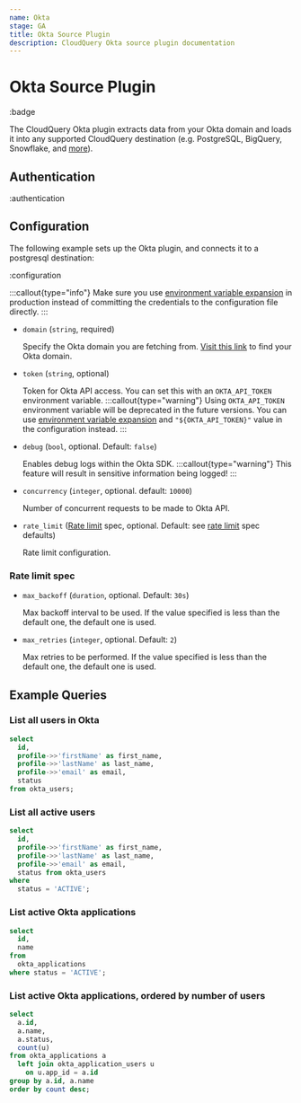 ```yaml
---
name: Okta
stage: GA
title: Okta Source Plugin
description: CloudQuery Okta source plugin documentation
---
```

# Okta Source Plugin

:badge

The CloudQuery Okta plugin extracts data from your Okta domain and loads it into any supported CloudQuery destination (e.g. PostgreSQL, BigQuery, Snowflake, and [more](/docs/plugins/destinations/overview)).

## Authentication

:authentication

## Configuration

The following example sets up the Okta plugin, and connects it to a postgresql destination:

:configuration

:::callout{type="info"}
Make sure you use [environment variable expansion](/docs/advanced-topics/environment-variable-substitution) in production instead of committing the credentials to the configuration file directly.
:::

- `domain` (`string`, required)

  Specify the Okta domain you are fetching from.
  [Visit this link](https://developer.okta.com/docs/guides/find-your-domain/findorg/) to find your Okta domain.

- `token` (`string`, optional)

  Token for Okta API access.
  You can set this with an `OKTA_API_TOKEN` environment variable.
  :::callout{type="warning"}
  Using `OKTA_API_TOKEN` environment variable will be deprecated in the future versions.
  You can use [environment variable expansion](/docs/advanced-topics/environment-variable-substitution) and `"${OKTA_API_TOKEN}"` value in the configuration instead.
  :::

- `debug` (`bool`, optional. Default: `false`)

  Enables debug logs within the Okta SDK.
  :::callout{type="warning"}
  This feature will result in sensitive information being logged!
  :::

- `concurrency` (`integer`, optional. default: `10000`)

  Number of concurrent requests to be made to Okta API.

- `rate_limit` ([Rate limit](#rate-limit-spec) spec, optional. Default: see [rate limit](#rate-limit-spec) spec defaults)

  Rate limit configuration.

### Rate limit spec

- `max_backoff` (`duration`, optional. Default: `30s`)

  Max backoff interval to be used.
  If the value specified is less than the default one, the default one is used.

- `max_retries` (`integer`, optional. Default: `2`)

  Max retries to be performed.
  If the value specified is less than the default one, the default one is used.

## Example Queries

### List all users in Okta

```sql copy
select 
  id,
  profile->>'firstName' as first_name,
  profile->>'lastName' as last_name,
  profile->>'email' as email,
  status
from okta_users;
```

### List all active users

```sql copy
select
  id,
  profile->>'firstName' as first_name,
  profile->>'lastName' as last_name,
  profile->>'email' as email,
  status from okta_users
where
  status = 'ACTIVE';
```

### List active Okta applications

```sql copy
select
  id,
  name
from
  okta_applications
where status = 'ACTIVE';
```

### List active Okta applications, ordered by number of users

```sql copy
select 
  a.id,
  a.name,
  a.status,
  count(u) 
from okta_applications a 
  left join okta_application_users u 
    on u.app_id = a.id 
group by a.id, a.name
order by count desc;
```
